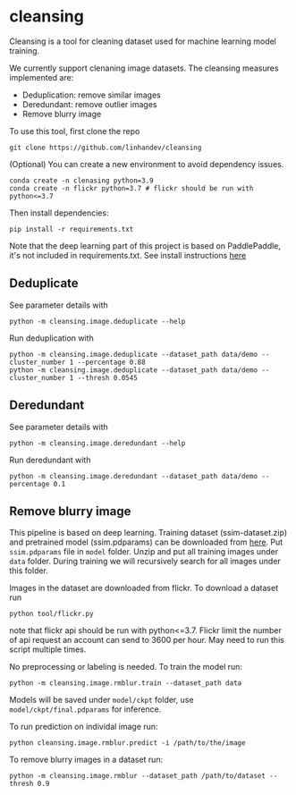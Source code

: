 # cleansing

Cleansing is a tool for cleaning dataset used for machine learning model training.

We currently support clenaning image datasets. The cleansing measures implemented are:

- Deduplication: remove similar images
- Deredundant: remove outlier images
- Remove blurry image

To use this tool, first clone the repo

```shell
git clone https://github.com/linhandev/cleansing
```

(Optional) You can create a new environment to avoid dependency issues.

```shell
conda create -n clenasing python=3.9
conda create -n flickr python=3.7 # flickr should be run with python<=3.7
```

Then install dependencies:

```shell
pip install -r requirements.txt
```

Note that the deep learning part of this project is based on PaddlePaddle, it's not included in requirements.txt. See install instructions [here](https://www.paddlepaddle.org.cn/install/quick)

## Deduplicate

See parameter details with

```shell
python -m cleansing.image.deduplicate --help
```

Run deduplication with

```shell
python -m cleansing.image.deduplicate --dataset_path data/demo --cluster_number 1 --percentage 0.88
python -m cleansing.image.deduplicate --dataset_path data/demo --cluster_number 1 --thresh 0.0545
```

## Deredundant

See parameter details with

```shell
python -m cleansing.image.deredundant --help
```

Run deredundant with

```shell
python -m cleansing.image.deredundant --dataset_path data/demo --percentage 0.1
```

## Remove blurry image

This pipeline is based on deep learning. Training dataset (ssim-dataset.zip) and pretrained model (ssim.pdparams) can be downloaded from [here](https://drive.google.com/drive/folders/1GzYqK4idR7DuifIYhwkjFcI9BSOcVMkr?usp=sharing). Put `ssim.pdparams` file in `model` folder. Unzip and put all training images under `data` folder. During training we will recursively search for all images under this folder.

Images in the dataset are downloaded from flickr. To download a dataset run

```shell
python tool/flickr.py
```

note that flickr api should be run with python<=3.7. Flickr limit the number of api request an account can send to 3600 per hour. May need to run this script multiple times.

No preprocessing or labeling is needed. To train the model run:

```shell
python -m cleansing.image.rmblur.train --dataset_path data
```

Models will be saved under `model/ckpt` folder, use `model/ckpt/final.pdparams` for inference.

To run prediction on individal image run:

```shell
python cleansing.image.rmblur.predict -i /path/to/the/image
```

To remove blurry images in a dataset run:

```shell
python -m cleansing.image.rmblur --dataset_path /path/to/dataset --thresh 0.9
```

